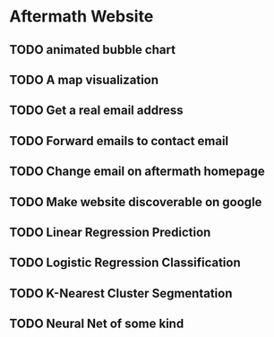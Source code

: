 # Aftermath Website

## TODO animated bubble chart 
## TODO A map visualization 
## TODO Get a real email address
## TODO Forward emails to contact email
## TODO Change email on aftermath homepage 
## TODO Make website discoverable on google 
## TODO Linear Regression Prediction 
## TODO Logistic Regression Classification 
## TODO K-Nearest Cluster Segmentation 
## TODO Neural Net of some kind 
